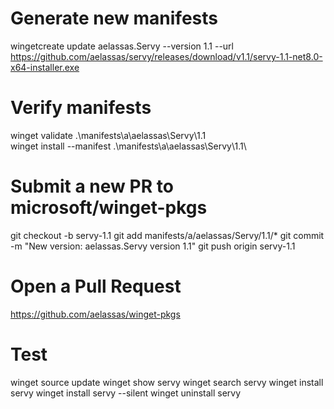 # Generate new manifests
wingetcreate update aelassas.Servy --version 1.1 --url https://github.com/aelassas/servy/releases/download/v1.1/servy-1.1-net8.0-x64-installer.exe

# Verify manifests
winget validate .\manifests\a\aelassas\Servy\1.1\
winget install --manifest .\manifests\a\aelassas\Servy\1.1\

# Submit a new PR to microsoft/winget-pkgs
git checkout -b servy-1.1
git add manifests/a/aelassas/Servy/1.1/*
git commit -m "New version: aelassas.Servy version 1.1"
git push origin servy-1.1

# Open a Pull Request
https://github.com/aelassas/winget-pkgs

# Test
winget source update
winget show servy
winget search servy
winget install servy
winget install servy --silent
winget uninstall servy

